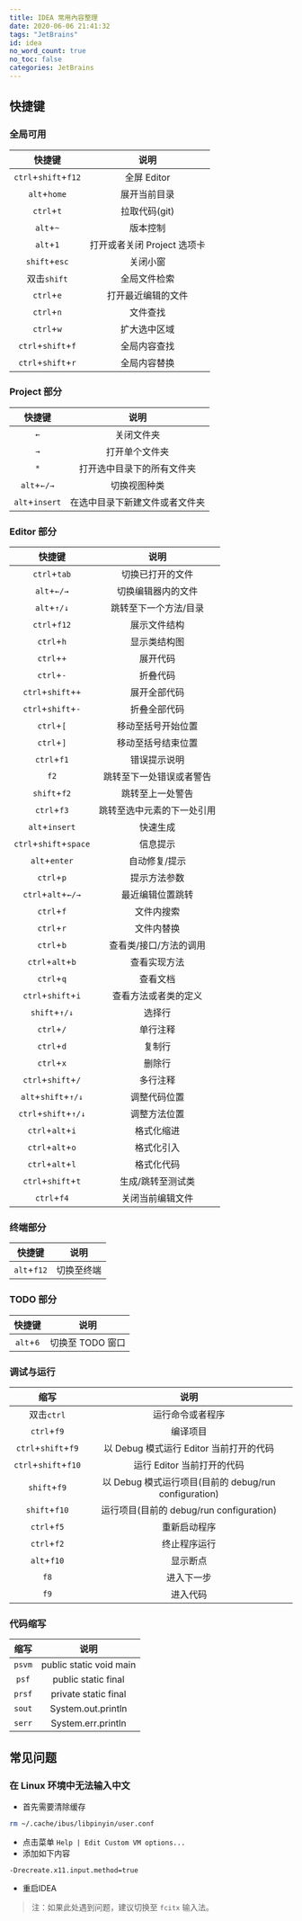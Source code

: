 ```yaml
---
title: IDEA 常用內容整理
date: 2020-06-06 21:41:32
tags: "JetBrains"
id: idea
no_word_count: true
no_toc: false
categories: JetBrains
---
```


## 快捷键

### 全局可用

|快捷键|说明|
|:---:|:---:|
|`ctrl`+`shift`+`f12`|全屏 Editor|
|`alt`+`home`|展开当前目录|
|`ctrl`+`t`|拉取代码(git)|
|`alt`+`~`|版本控制|
|`alt`+`1`|打开或者关闭 Project 选项卡|
|`shift`+`esc`|关闭小窗|
|双击`shift`|全局文件检索|
|`ctrl`+`e`|打开最近编辑的文件|
|`ctrl`+`n`|文件查找|
|`ctrl`+`w`|扩大选中区域|
|`ctrl`+`shift`+`f`|全局内容查找|
|`ctrl`+`shift`+`r`|全局内容替换|

### Project 部分

|快捷键|说明|
|:---:|:---:|
|`←`|关闭文件夹|
|`→`|打开单个文件夹|
|`*`|打开选中目录下的所有文件夹|
|`alt`+`←/→`|切换视图种类|
|`alt`+`insert`|在选中目录下新建文件或者文件夹|

### Editor 部分

|快捷键|说明|
|:---:|:---:|
|`ctrl`+`tab`|切换已打开的文件|
|`alt`+`←/→`|切换编辑器内的文件|
|`alt`+`↑/↓`|跳转至下一个方法/目录|
|`ctrl`+`f12`|展示文件结构|
|`ctrl`+`h`|显示类结构图|
|`ctrl`+`+`|展开代码|
|`ctrl`+`-`|折叠代码|
|`ctrl`+`shift`+`+`|展开全部代码|
|`ctrl`+`shift`+`-`|折叠全部代码|
|`ctrl`+`[`|移动至括号开始位置|
|`ctrl`+`]`|移动至括号结束位置|
|`ctrl`+`f1`|错误提示说明|
|`f2`|跳转至下一处错误或者警告|
|`shift`+`f2`|跳转至上一处警告|
|`ctrl`+`f3`|跳转至选中元素的下一处引用|
|`alt`+`insert`|快速生成|
|`ctrl`+`shift`+`space`|信息提示|
|`alt`+`enter`|自动修复/提示|
|`ctrl`+`p`|提示方法参数|
|`ctrl`+`alt`+`←/→`|最近编辑位置跳转|
|`ctrl`+`f`|文件内搜索|
|`ctrl`+`r`|文件内替换|
|`ctrl`+`b`|查看类/接口/方法的调用|
|`ctrl`+`alt`+`b`|查看实现方法|
|`ctrl`+`q`|查看文档|
|`ctrl`+`shift`+`i`|查看方法或者类的定义|
|`shift`+`↑/↓`|选择行|
|`ctrl`+`/`|单行注释|
|`ctrl`+`d`|复制行|
|`ctrl`+`x`|删除行|
|`ctrl`+`shift`+`/`|多行注释|
|`alt`+`shift`+`↑/↓`|调整代码位置|
|`ctrl`+`shift`+`↑/↓`|调整方法位置|
|`ctrl`+`alt`+`i`|格式化缩进|
|`ctrl`+`alt`+`o`|格式化引入|
|`ctrl`+`alt`+`l`|格式化代码|
|`ctrl`+`shift`+`t`|生成/跳转至测试类|
|`ctrl`+`f4`|关闭当前编辑文件|

### 终端部分

|快捷键|说明|
|:---:|:---:|
|`alt`+`f12`|切换至终端|

### TODO 部分

|快捷键|说明|
|:---:|:---:|
|`alt`+`6`|切换至 TODO 窗口|

### 调试与运行

|缩写|说明|
|:---:|:---:|
|双击`ctrl`|运行命令或者程序|
|`ctrl`+`f9`|编译项目|
|`ctrl`+`shift`+`f9`|以 Debug 模式运行 Editor 当前打开的代码|
|`ctrl`+`shift`+`f10`|运行 Editor 当前打开的代码|
|`shift`+`f9`|以 Debug 模式运行项目(目前的 debug/run configuration)|
|`shift`+`f10`|运行项目(目前的 debug/run configuration)|
|`ctrl`+`f5`|重新启动程序|
|`ctrl`+`f2`|终止程序运行|
|`alt`+`f10`|显示断点|
|`f8`|进入下一步|
|`f9`|进入代码|

### 代码缩写

|缩写|说明|
|:---:|:---:|
|`psvm`|public static void main|
|`psf`|public static final|
|`prsf`|private static final|
|`sout`|System.out.println|
|`serr`|System.err.println|

## 常见问题

### 在 Linux 环境中无法输入中文

- 首先需要清除缓存

```bash
rm ~/.cache/ibus/libpinyin/user.conf
```

- 点击菜单 `Help | Edit Custom VM options...`
- 添加如下内容

```text
-Drecreate.x11.input.method=true
```

- 重启IDEA

> 注：如果此处遇到问题，建议切换至 `fcitx` 输入法。